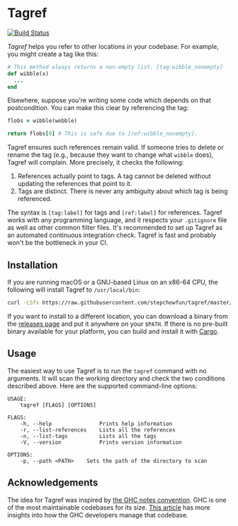 # Tagref

[![Build Status](https://travis-ci.org/stepchowfun/tagref.svg?branch=master)](https://travis-ci.org/stepchowfun/tagref)

*Tagref* helps you refer to other locations in your codebase. For example, you might create a tag like this:

```ruby
# This method always returns a non-empty list. [tag:wibble_nonempty]
def wibble(x)
  ...
end
```

Elsewhere, suppose you're writing some code which depends on that postcondition. You can make this clear by referencing the tag:

```ruby
flobs = wibble(wobble)

return flobs[0] # This is safe due to [ref:wibble_nonempty].
```

Tagref ensures such references remain valid. If someone tries to delete or rename the tag (e.g., because they want to change what `wibble` does), Tagref will complain. More precisely, it checks the following:

1. References actually point to tags. A tag cannot be deleted without updating the references that point to it.
2. Tags are distinct. There is never any ambiguity about which tag is being referenced.

The syntax is `[tag:label]` for tags and `[ref:label]` for references. Tagref works with any programming language, and it respects your `.gitignore` file as well as other common filter files. It's recommended to set up Tagref as an automated continuous integration check. Tagref is fast and probably won't be the bottleneck in your CI.

## Installation

If you are running macOS or a GNU-based Linux on an x86-64 CPU, the following will install Tagref to `/usr/local/bin`:

```sh
curl -LSfs https://raw.githubusercontent.com/stepchowfun/tagref/master/install.sh | sudo sh
```

If you want to install to a different location, you can download a binary from the [releases page](https://github.com/stepchowfun/tagref/releases) and put it anywhere on your `$PATH`. If there is no pre-built binary available for your platform, you can build and install it with [Cargo](https://doc.rust-lang.org/book/second-edition/ch14-04-installing-binaries.html).

## Usage

The easiest way to use Tagref is to run the `tagref` command with no arguments. It will scan the working directory and check the two conditions described above. Here are the supported command-line options:

```
USAGE:
    tagref [FLAGS] [OPTIONS]

FLAGS:
    -h, --help               Prints help information
    -r, --list-references    Lists all the references
    -n, --list-tags          Lists all the tags
    -V, --version            Prints version information

OPTIONS:
    -p, --path <PATH>    Sets the path of the directory to scan
```

## Acknowledgements

The idea for Tagref was inspired by [the GHC notes convention](https://ghc.haskell.org/trac/ghc/wiki/Commentary/CodingStyle#Commentsinthesourcecode). GHC is one of the most maintainable codebases for its size. [This article](http://www.aosabook.org/en/ghc.html) has more insights into how the GHC developers manage that codebase.
